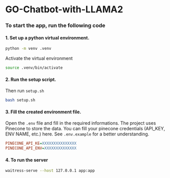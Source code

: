 # GO-Chatbot-with-LLAMA2

### To start the app, run the following code

#### 1. Set up a python virtual environment.
```bash
python -m venv .venv
```
Activate the virtual environment
```bash
source .venv/bin/activate
```

#### 2. Run the setup script.
Then run `setup.sh`
```bash
bash setup.sh
```

#### 3. Fill the created environment file.
Open the `.env` file and fill in the required informations. The project uses Pinecone to store the data. You can fill your pinecone credentials (API_KEY, ENV NAME, etc.) here. See `.env.example` for a better understanding.
```ini
PINECONE_API_KE=XXXXXXXXXXXXXXX
PINECONE_API_ENV=XXXXXXXXXXXXXX
```

#### 4. To run the server
```bash
waitress-serve --host 127.0.0.1 app:app
```